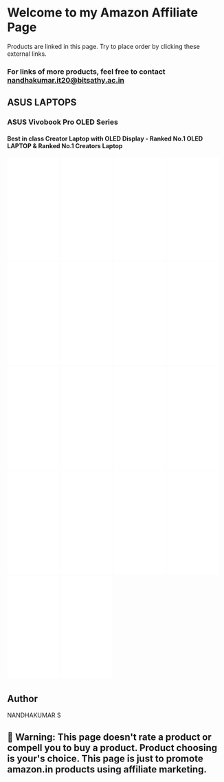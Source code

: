 # Welcome to my Amazon Affiliate Page
Products are linked in this page. Try to place order by clicking these external links.
### For links of more products, feel free to contact nandhakumar.it20@bitsathy.ac.in
## ASUS LAPTOPS
### ASUS Vivobook Pro OLED Series
#### Best in class Creator Laptop with OLED Display - Ranked No.1 OLED LAPTOP & Ranked No.1 Creators Laptop
<p align="left"><iframe sandbox="allow-popups allow-scripts allow-modals allow-forms allow-same-origin" style="width:120px;height:240px;" marginwidth="0" marginheight="0" scrolling="no" frameborder="0" src="//ws-in.amazon-adsystem.com/widgets/q?ServiceVersion=20070822&OneJS=1&Operation=GetAdHtml&MarketPlace=IN&source=ss&ref=as_ss_li_til&ad_type=product_link&tracking_id=itsuppliesb08-21&language=en_IN&marketplace=amazon&region=IN&placement=B0B8ZR58JF&asins=B0B8ZR58JF&linkId=4a7c4d9c903cd41550cc856a5688f708&show_border=true&link_opens_in_new_window=true"></iframe>
  
<iframe sandbox="allow-popups allow-scripts allow-modals allow-forms allow-same-origin" style="width:120px;height:240px;" marginwidth="0" marginheight="0" scrolling="no" frameborder="0" src="//ws-in.amazon-adsystem.com/widgets/q?ServiceVersion=20070822&OneJS=1&Operation=GetAdHtml&MarketPlace=IN&source=ss&ref=as_ss_li_til&ad_type=product_link&tracking_id=itsuppliesb08-21&language=en_IN&marketplace=amazon&region=IN&placement=B0BC4SJQVX&asins=B0BC4SJQVX&linkId=2176062177e44f5db4165b3dd3aa5049&show_border=true&link_opens_in_new_window=true"></iframe>
  
<iframe sandbox="allow-popups allow-scripts allow-modals allow-forms allow-same-origin" style="width:120px;height:240px;" marginwidth="0" marginheight="0" scrolling="no" frameborder="0" src="//ws-in.amazon-adsystem.com/widgets/q?ServiceVersion=20070822&OneJS=1&Operation=GetAdHtml&MarketPlace=IN&source=ss&ref=as_ss_li_til&ad_type=product_link&tracking_id=itsuppliesb08-21&language=en_IN&marketplace=amazon&region=IN&placement=B09NHVS8DB&asins=B09NHVS8DB&linkId=79fffae3e582af2a2662fd452c8313a9&show_border=true&link_opens_in_new_window=true"></iframe>
  
<iframe sandbox="allow-popups allow-scripts allow-modals allow-forms allow-same-origin" style="width:120px;height:240px;" marginwidth="0" marginheight="0" scrolling="no" frameborder="0" src="//ws-in.amazon-adsystem.com/widgets/q?ServiceVersion=20070822&OneJS=1&Operation=GetAdHtml&MarketPlace=IN&source=ss&ref=as_ss_li_til&ad_type=product_link&tracking_id=itsuppliesb08-21&language=en_IN&marketplace=amazon&region=IN&placement=B09NYC9WB7&asins=B09NYC9WB7&linkId=c85987278591e93f96986e1ddd8e3d27&show_border=true&link_opens_in_new_window=true"></iframe>
  
<iframe sandbox="allow-popups allow-scripts allow-modals allow-forms allow-same-origin" style="width:120px;height:240px;" marginwidth="0" marginheight="0" scrolling="no" frameborder="0" src="//ws-in.amazon-adsystem.com/widgets/q?ServiceVersion=20070822&OneJS=1&Operation=GetAdHtml&MarketPlace=IN&source=ss&ref=as_ss_li_til&ad_type=product_link&tracking_id=itsuppliesb08-21&language=en_IN&marketplace=amazon&region=IN&placement=B09LVM6BZM&asins=B09LVM6BZM&linkId=bb0a26797813059f79779dff5a144de0&show_border=true&link_opens_in_new_window=true"></iframe>
  
<iframe sandbox="allow-popups allow-scripts allow-modals allow-forms allow-same-origin" style="width:120px;height:240px;" marginwidth="0" marginheight="0" scrolling="no" frameborder="0" src="//ws-in.amazon-adsystem.com/widgets/q?ServiceVersion=20070822&OneJS=1&Operation=GetAdHtml&MarketPlace=IN&source=ss&ref=as_ss_li_til&ad_type=product_link&tracking_id=itsuppliesb08-21&language=en_IN&marketplace=amazon&region=IN&placement=B09LVM6BZM&asins=B09LVM6BZM&linkId=8cf256d74d106b5ad0e9a043dd648dbe&show_border=true&link_opens_in_new_window=true"></iframe>
  
<iframe sandbox="allow-popups allow-scripts allow-modals allow-forms allow-same-origin" style="width:120px;height:240px;" marginwidth="0" marginheight="0" scrolling="no" frameborder="0" src="//ws-in.amazon-adsystem.com/widgets/q?ServiceVersion=20070822&OneJS=1&Operation=GetAdHtml&MarketPlace=IN&source=ss&ref=as_ss_li_til&ad_type=product_link&tracking_id=itsuppliesb08-21&language=en_IN&marketplace=amazon&region=IN&placement=B09RQKDCG3&asins=B09RQKDCG3&linkId=0af9d1bd79e419412ae6df87a15c2565&show_border=true&link_opens_in_new_window=true"></iframe>
  
<iframe sandbox="allow-popups allow-scripts allow-modals allow-forms allow-same-origin" style="width:120px;height:240px;" marginwidth="0" marginheight="0" scrolling="no" frameborder="0" src="//ws-in.amazon-adsystem.com/widgets/q?ServiceVersion=20070822&OneJS=1&Operation=GetAdHtml&MarketPlace=IN&source=ss&ref=as_ss_li_til&ad_type=product_link&tracking_id=itsuppliesb08-21&language=en_IN&marketplace=amazon&region=IN&placement=B0B31JL41F&asins=B0B31JL41F&linkId=16813f046099dacc8327ad56d50ca938&show_border=true&link_opens_in_new_window=true"></iframe>
  
<iframe sandbox="allow-popups allow-scripts allow-modals allow-forms allow-same-origin" style="width:120px;height:240px;" marginwidth="0" marginheight="0" scrolling="no" frameborder="0" src="//ws-in.amazon-adsystem.com/widgets/q?ServiceVersion=20070822&OneJS=1&Operation=GetAdHtml&MarketPlace=IN&source=ss&ref=as_ss_li_til&ad_type=product_link&tracking_id=itsuppliesb08-21&language=en_IN&marketplace=amazon&region=IN&placement=B0B31JLF7M&asins=B0B31JLF7M&linkId=578169c8187bbb6d381eadb7a72cc9e7&show_border=true&link_opens_in_new_window=true"></iframe>
 
<iframe sandbox="allow-popups allow-scripts allow-modals allow-forms allow-same-origin" style="width:120px;height:240px;" marginwidth="0" marginheight="0" scrolling="no" frameborder="0" src="//ws-in.amazon-adsystem.com/widgets/q?ServiceVersion=20070822&OneJS=1&Operation=GetAdHtml&MarketPlace=IN&source=ss&ref=as_ss_li_til&ad_type=product_link&tracking_id=itsuppliesb08-21&language=en_IN&marketplace=amazon&region=IN&placement=B09LVM6BZM&asins=B09LVM6BZM&linkId=c22ae2bd4b80fdb6cc4c5b93182e41ef&show_border=true&link_opens_in_new_window=true"></iframe>
  
<iframe sandbox="allow-popups allow-scripts allow-modals allow-forms allow-same-origin" style="width:120px;height:240px;" marginwidth="0" marginheight="0" scrolling="no" frameborder="0" src="//ws-in.amazon-adsystem.com/widgets/q?ServiceVersion=20070822&OneJS=1&Operation=GetAdHtml&MarketPlace=IN&source=ss&ref=as_ss_li_til&ad_type=product_link&tracking_id=itsuppliesb08-21&language=en_IN&marketplace=amazon&region=IN&placement=B0B8SL3TQD&asins=B0B8SL3TQD&linkId=176d1063debd9db1894480fe1309444e&show_border=true&link_opens_in_new_window=true"></iframe>
  
<iframe sandbox="allow-popups allow-scripts allow-modals allow-forms allow-same-origin" style="width:120px;height:240px;" marginwidth="0" marginheight="0" scrolling="no" frameborder="0" src="//ws-in.amazon-adsystem.com/widgets/q?ServiceVersion=20070822&OneJS=1&Operation=GetAdHtml&MarketPlace=IN&source=ss&ref=as_ss_li_til&ad_type=product_link&tracking_id=itsuppliesb08-21&language=en_IN&marketplace=amazon&region=IN&placement=B0B8ZR58JF&asins=B0B8ZR58JF&linkId=19269ebccedb4c1584842602b26c9158&show_border=true&link_opens_in_new_window=true"></iframe>
  
<iframe sandbox="allow-popups allow-scripts allow-modals allow-forms allow-same-origin" style="width:120px;height:240px;" marginwidth="0" marginheight="0" scrolling="no" frameborder="0" src="//ws-in.amazon-adsystem.com/widgets/q?ServiceVersion=20070822&OneJS=1&Operation=GetAdHtml&MarketPlace=IN&source=ss&ref=as_ss_li_til&ad_type=product_link&tracking_id=itsuppliesb08-21&language=en_IN&marketplace=amazon&region=IN&placement=B09PYTZ6T6&asins=B09PYTZ6T6&linkId=c2579deec8d5dd13a1da53b5bcc48a01&show_border=true&link_opens_in_new_window=true"></iframe>
  
<iframe sandbox="allow-popups allow-scripts allow-modals allow-forms allow-same-origin" style="width:120px;height:240px;" marginwidth="0" marginheight="0" scrolling="no" frameborder="0" src="//ws-in.amazon-adsystem.com/widgets/q?ServiceVersion=20070822&OneJS=1&Operation=GetAdHtml&MarketPlace=IN&source=ss&ref=as_ss_li_til&ad_type=product_link&tracking_id=itsuppliesb08-21&language=en_IN&marketplace=amazon&region=IN&placement=B0B31KLNJF&asins=B0B31KLNJF&linkId=48d04ba93fe160fee4a24612a9fef27f&show_border=true&link_opens_in_new_window=true"></iframe>
  
<iframe sandbox="allow-popups allow-scripts allow-modals allow-forms allow-same-origin" style="width:120px;height:240px;" marginwidth="0" marginheight="0" scrolling="no" frameborder="0" src="//ws-in.amazon-adsystem.com/widgets/q?ServiceVersion=20070822&OneJS=1&Operation=GetAdHtml&MarketPlace=IN&source=ss&ref=as_ss_li_til&ad_type=product_link&tracking_id=itsuppliesb08-21&language=en_IN&marketplace=amazon&region=IN&placement=B09PYTZ6T6&asins=B09PYTZ6T6&linkId=1d95254aef4f2a016692a3ee9bfb1e38&show_border=true&link_opens_in_new_window=true"></iframe>
  
<iframe sandbox="allow-popups allow-scripts allow-modals allow-forms allow-same-origin" style="width:120px;height:240px;" marginwidth="0" marginheight="0" scrolling="no" frameborder="0" src="//ws-in.amazon-adsystem.com/widgets/q?ServiceVersion=20070822&OneJS=1&Operation=GetAdHtml&MarketPlace=IN&source=ss&ref=as_ss_li_til&ad_type=product_link&tracking_id=itsuppliesb08-21&language=en_IN&marketplace=amazon&region=IN&placement=B09X5GBRGN&asins=B09X5GBRGN&linkId=d88f33212b3cb5a84734f53a19f5a35d&show_border=true&link_opens_in_new_window=true"></iframe>
  
<iframe sandbox="allow-popups allow-scripts allow-modals allow-forms allow-same-origin" style="width:120px;height:240px;" marginwidth="0" marginheight="0" scrolling="no" frameborder="0" src="//ws-in.amazon-adsystem.com/widgets/q?ServiceVersion=20070822&OneJS=1&Operation=GetAdHtml&MarketPlace=IN&source=ss&ref=as_ss_li_til&ad_type=product_link&tracking_id=itsuppliesb08-21&language=en_IN&marketplace=amazon&region=IN&placement=B0B31JLF7M&asins=B0B31JLF7M&linkId=595a506d88e90f2f57e729072780bec8&show_border=true&link_opens_in_new_window=true"></iframe>
  
<iframe sandbox="allow-popups allow-scripts allow-modals allow-forms allow-same-origin" style="width:120px;height:240px;" marginwidth="0" marginheight="0" scrolling="no" frameborder="0" src="//ws-in.amazon-adsystem.com/widgets/q?ServiceVersion=20070822&OneJS=1&Operation=GetAdHtml&MarketPlace=IN&source=ss&ref=as_ss_li_til&ad_type=product_link&tracking_id=itsuppliesb08-21&language=en_IN&marketplace=amazon&region=IN&placement=B0B31JL41F&asins=B0B31JL41F&linkId=2a9270198ba0de7dfb5b6440dbdf843c&show_border=true&link_opens_in_new_window=true"></iframe>
  
##
  




## Author  
NANDHAKUMAR S

## 🔴 Warning: This page doesn't rate a product or compell you to buy a product. Product choosing is your's choice. This page is just to promote amazon.in products using affiliate marketing. 
